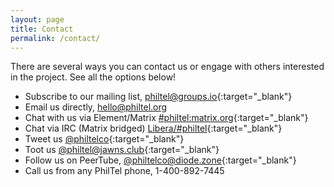 ```yaml
---
layout: page
title: Contact
permalink: /contact/
---
```


There are several ways you can contact us or engage with others interested in the project. See all the options below!

* Subscribe to our mailing list, [philtel@groups.io](https://groups.io/g/philtel){:target="_blank"}  
* Email us directly, <hello@philtel.org>
* Chat with us via Element/Matrix [#philtel:matrix.org](https://matrix.to/#/#philtel:matrix.org){:target="_blank"}
* Chat via IRC (Matrix bridged) [Libera/#philtel](https://web.libera.chat/#philtel){:target="_blank"}
* Tweet us [@philtelco](https://twitter.com/philtelco){:target="_blank"}
* Toot us [@philtel@jawns.club](https://jawns.club/@philtel){:target="_blank"}
* Follow us on PeerTube, [@philtelco@diode.zone](https://diode.zone/c/philtelco/videos){:target="_blank"}
* Call us from any PhilTel phone, 1-400-892-7445